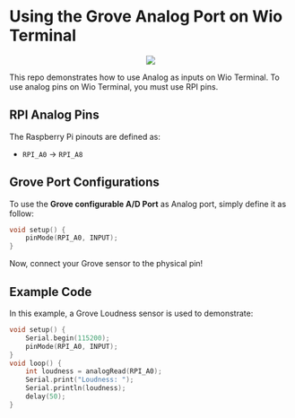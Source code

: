 # Using the Grove Analog Port on Wio Terminal

<div align=center><img src="https://files.seeedstudio.com/wiki/Wio-Terminal/img/2019-12-12%2011-36-22.2019-12-12%2011_37_02.gif"/></div>

This repo demonstrates how to use Analog as inputs on Wio Terminal. To use analog pins on Wio Terminal, you must use RPI pins.

## RPI Analog Pins

The Raspberry Pi pinouts are defined as:

- `RPI_A0` -> `RPI_A8`

## Grove Port Configurations

To use the **Grove configurable A/D Port** as Analog port, simply define it as follow:

```cpp
void setup() {
    pinMode(RPI_A0, INPUT); 
}
```

Now, connect your Grove sensor to the physical pin!

## Example Code 

In this example, a Grove Loudness sensor is used to demonstrate:

```cpp
void setup() {
    Serial.begin(115200);
    pinMode(RPI_A0, INPUT);
}
void loop() {
    int loudness = analogRead(RPI_A0);
    Serial.print("Loudness: ");
    Serial.println(loudness);
    delay(50);
}
```
